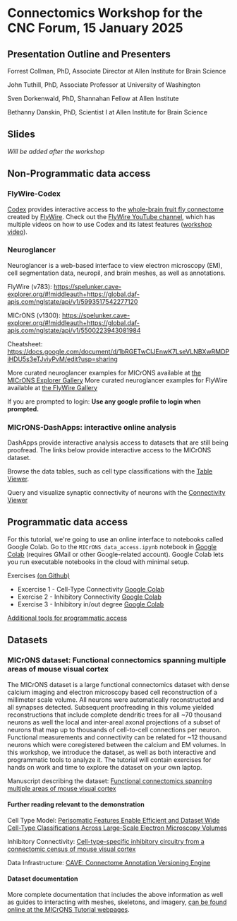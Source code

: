 # Connectomics Workshop for the CNC Forum, 15 January 2025

## Presentation Outline and Presenters
Forrest Collman, PhD, Associate Director at Allen Institute for Brain Science

John Tuthill, PhD, Associate Professor at University of Washington

Sven Dorkenwald, PhD, Shannahan Fellow at Allen Institute

Bethanny Danskin, PhD, Scientist I at Allen Institute for Brain Science

## Slides

_Will be added after the workshop_

## Non-Programmatic data access

### FlyWire-Codex

[Codex](codex.flywire.ai) provides interactive access to the [whole-brain fruit fly connectome](https://www.nature.com/articles/s41586-024-07558-y) created by [FlyWire](flywire.ai). Check out the [FlyWire YouTube channel](https://www.youtube.com/@flywireprinceton4189), which has multiple videos on how to use Codex and its latest features ([workshop video](https://www.youtube.com/watch?v=HrXvgXE1Q6Q)). 

### Neuroglancer

Neuroglancer is a web-based interface to view electron microscopy (EM), cell segmentation data, neuropil, and brain meshes, as well as annotations.

FlyWire (v783): https://spelunker.cave-explorer.org/#!middleauth+https://global.daf-apis.com/nglstate/api/v1/5993517542277120

MICrONS (v1300): https://spelunker.cave-explorer.org/#!middleauth+https://global.daf-apis.com/nglstate/api/v1/5500223943081984 

Cheatsheet: https://docs.google.com/document/d/1bRGETwCIJEnwK7LseVLNBXwRMDPiHDU5s3eTJviyPvM/edit?usp=sharing

More curated neuroglancer examples for MICrONS available at [the MICrONS Explorer Gallery](https://www.microns-explorer.org/gallery-mm3)
More curated neuroglancer examples for FlyWire available at [the FlyWire Gallery](https://flywire.ai/gallery)

If you are prompted to login: **Use any google profile to login when prompted.**

### MICrONS-DashApps: interactive online analysis

DashApps provide interactive analysis access to datasets that are still being proofread. The links below provide interactive access to the MICrONS dataset.

Browse the data tables, such as cell type classifications with the [Table Viewer](https://minnie.microns-daf.com/dash/datastack/minnie65_public/apps/table_viewer/?datastack=%22minnie65_public%22).

Query and visualize synaptic connectivity of neurons with the [Connectivity Viewer](https://minnie.microns-daf.com/dash/datastack/minnie65_public/apps/connectivity/?anno-id=%22%22&id-type=%22root_id%22&mat-version=943&cell-type-table-dropdown=%22%22&datastack=%22minnie65_public%22)


## Programmatic data access 

For this tutorial, we're going to use an online interface to notebooks called Google Colab. Go to the `MICrONS_data_access.ipynb` notebook in [Google Colab](https://colab.research.google.com/github/sdorkenw/MICrONS_workshop_CNC_forum/blob/main/tutorials/MICrONS_data_access.ipynb) (requires GMail or other Google-related account). Google Colab lets you run executable notebooks in the cloud with minimal setup.

Exercises [(on Github)](https://github.com/sdorkenw/MICrONS_workshop_CNC_forum/tree/main/exercises)
* Excercise 1 - Cell-Type Connectivity [Google Colab](https://colab.research.google.com/github/sdorkenw/MICrONS_workshop_CNC_forum/blob/main/exercises/Exercise_1_cell_type_connectivity.ipynb)
* Exercise 2 - Inhibitory Connectivity [Google Colab](https://colab.research.google.com/github/sdorkenw/MICrONS_workshop_CNC_forum/blob/main/exercises/Exercise_2_inhibitory_connectivity.ipynb)
* Exercise 3 - Inhibitory in/out degree [Google Colab](https://colab.research.google.com/github/sdorkenw/MICrONS_workshop_CNC_forum/blob/main/exercises/Exercise_3_inhibitory_in_out_degree.ipynb)

[Additional tools for programmatic access](https://github.com/sdorkenw/MICrONS_workshop_CNC_forum/blob/main/preprocessing/CAVE_quickstart_colab.ipynb)



## Datasets

### MICrONS dataset: Functional connectomics spanning multiple areas of mouse visual cortex

The MICrONS dataset is a large functional connectomics dataset with dense calcium imaging and electron microscopy based cell reconstruction of a millimeter scale volume.
All neurons were automatically reconstructed and all synapses detected.
Subsequent proofreading in this volume yielded reconstructions that include complete dendritic trees for all ~70 thousand neurons as well the local and inter-areal axonal projections of a subset of neurons that map up to thousands of cell-to-cell connections per neuron.
Functional measurements and connectivity can be related for ~12 thousand neurons which were coregistered between the calcium and EM volumes.
In this workshop, we introduce the dataset, as well as both interactive and programmatic tools to analyze it.
The tutorial will contain exercises for hands on work and time to explore the dataset on your own laptop.   

Manuscript describing the dataset: [Functional connectomics spanning multiple areas of mouse visual cortex](https://www.biorxiv.org/content/10.1101/2021.07.28.454025v3.abstract)

#### Further reading relevant to the demonstration

Cell Type Model: [Perisomatic Features Enable Efficient and Dataset Wide Cell-Type Classifications Across Large-Scale Electron Microscopy Volumes](https://www.biorxiv.org/content/10.1101/2022.07.20.499976v2)

Inhibitory Connectivity: [Cell-type-specific inhibitory circuitry from a connectomic census of mouse visual cortex](https://www.biorxiv.org/content/10.1101/2023.01.23.525290v3)

Data Infrastructure: [CAVE: Connectome Annotation Versioning Engine](https://www.biorxiv.org/content/10.1101/2023.07.26.550598v1)

#### Dataset documentation

More complete documentation that includes the above information as well as guides to interacting with meshes, skeletons, and imagery, [can be found online at the MICrONS Tutorial webpages](https://alleninstitute.github.io/microns_tutorial/em_01_background.html).

